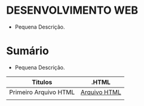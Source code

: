 # DESENVOLVIMENTO WEB
- Pequena Descrição.

# Sumário
- Pequena Descrição.

| Titulos | .HTML |
|---------|-------|
| Primeiro Arquivo HTML |  [Arquivo HTML](http://tinyurl.com/ttbz66r3) |
|                       |                                              |